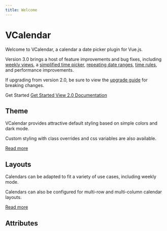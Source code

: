 ```yaml
---
title: Welcome
---
```


# VCalendar

Welcome to VCalendar, a calendar a date picker plugin for Vue.js.

Version 3.0 brings a host of feature improvements and bug fixes, including [weekly views](/calendar/layouts.html#weekly-view), a [simplified time picker](/datepicker/time-picker), [repeating date ranges](/calendar/dates.html#repeating-dates), [time rules](/datepicker/time-rules), and performance improvements.

If upgrading from version 2.0, be sure to view the [upgrade guide](/getting-started/upgrade-guide) for breaking changes.

<div class="flex space-x-4 vp-raw">
  <BaseButton url="/getting-started/installation">
    <span>Get Started</span>
    <IconArrowRight class="w-4 h-4 text-accent-500 dark:text-gray-200" />
  </BaseButton>
  <a href="/getting-started/installation"
    class="w-full sm:w-auto inline-flex justify-center items-center font-semibold space-x-2 text-sm px-4 py-2 rounded-lg text-white dark:text-white bg-accent-600 hover:bg-accent-200 dark:bg-accent-500 dark:hover:bg-accent-400"
    ><span>Get Started</span>
    <IconArrowRight class="w-4 h-4 text-accent-500 dark:text-gray-200" />
  </a>
    <a href="/getting-started/installation"
    class="w-full sm:w-auto inline-flex justify-center items-center font-semibold space-x-2 text-sm px-4 py-2 rounded-lg text-accent-800 dark:text-white bg-accent-100 hover:bg-accent-200 dark:bg-accent-500 dark:hover:bg-accent-400"
    ><span>View 2.0 Documentation</span>
    <IconArrowRight class="w-4 h-4 text-accent-500 dark:text-gray-200" />
  </a>
</div>

## Theme

VCalendar provides attractive default styling based on simple colors and dark mode.

<Example centered>
  <ThemeColors show-dark-mode />
</Example>

Custom styling with class overrides and css variables are also available.

[Read more](/calendar/theme)

## Layouts

Calendars can be adapted to fit a variety of use cases, including weekly mode.

<Example centered>
  <HomeReminders />
</Example>

Calendars can also be configured for multi-row and multi-column calendar layouts.

<Example centered>
  <LayoutsResponsiveExpanded />
</Example>

[Read more](/calendar/layouts)

## Attributes